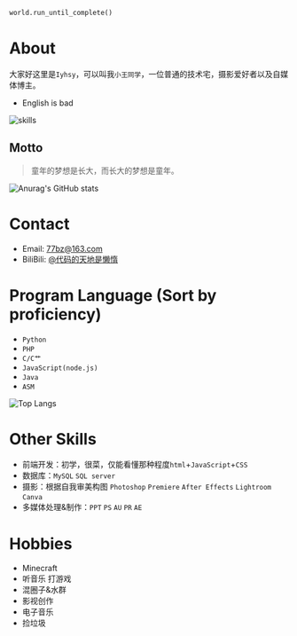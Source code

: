 ```python
world.run_until_complete()
```

# About

大家好这里是`Iyhsy`，可以叫我`小王同学`，一位普通的技术宅，摄影爱好者以及自媒体博主。

- English is bad

![skills](https://skillicons.dev/icons?i=ae,au,bash,c,cpp,css,docker,flask,git,github,html,js,jquery,linux,md,mysql,nginx,ps,php,pr,py,qt,redis,sqlite,vim,vscode)

## Motto

> 童年的梦想是长大，而长大的梦想是童年。

![Anurag's GitHub stats](https://github-readme-stats.vercel.app/api?username=Iyhsy&count_private=true&theme=cobalt&show_icons=true)

# Contact

- Email: [77bz@163.com](mailto:77bz@163.com)
- BiliBili: [@代码的天地是懒惰](https://space.bilibili.com/533840197)

# Program Language (Sort by proficiency)

- `Python`
- `PHP`
- `C/C艹`
- `JavaScript(node.js)`
- `Java`
- `ASM`

![Top Langs](https://github-readme-stats.vercel.app/api/top-langs?username=Iyhsy&layout=compact)

# Other Skills

- 前端开发：初学，很菜，仅能看懂那种程度`html`+`JavaScript`+`CSS`
- 数据库：`MySQL` `SQL server`
- 摄影：根据自我审美构图 `Photoshop` `Premiere` `After Effects` `Lightroom` `Canva`
- 多媒体处理&制作：`PPT` `PS` `AU` `PR` `AE`

# Hobbies

- Minecraft
- 听音乐 打游戏
- 混圈子&水群
- 影视创作
- 电子音乐
- 捡垃圾
